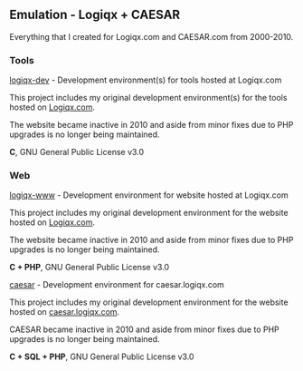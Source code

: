 ## Emulation - Logiqx + CAESAR

Everything that I created for Logiqx.com and CAESAR.com from 2000-2010.



### Tools

[logiqx-dev](https://github.com/Logiqx/logiqx-dev) - Development environment(s) for tools hosted at Logiqx.com

This project includes my original development environment(s) for the tools hosted on [Logiqx.com](http://www.logiqx.com/).

The website became inactive in 2010 and aside from minor fixes due to PHP upgrades is no longer being maintained.

**C**, GNU General Public License v3.0



### Web

[logiqx-www](https://github.com/Logiqx/logiqx-www) - Development environment for website hosted at Logiqx.com

This project includes my original development environment for the website hosted on [Logiqx.com](http://www.logiqx.com/).

The website became inactive in 2010 and aside from minor fixes due to PHP upgrades is no longer being maintained.

**C + PHP**, GNU General Public License v3.0



[caesar](https://github.com/Logiqx/caesar) - Development environment for caesar.logiqx.com

This project includes my original development environment for the website hosted on [caesar.logiqx.com](http://caesar.logiqx.com/).

CAESAR became inactive in 2010 and aside from minor fixes due to PHP upgrades is no longer being maintained.

**C + SQL + PHP**, GNU General Public License v3.0



